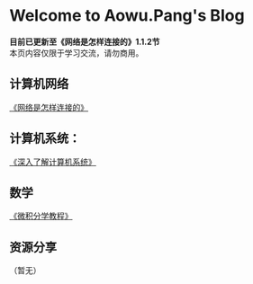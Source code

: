 # Welcome to Aowu.Pang's Blog
**目前已更新至《网络是怎样连接的》1.1.2节**  
本页内容仅限于学习交流，请勿商用。

## 计算机网络
[《网络是怎样连接的》](net.md)

## 计算机系统：
[《深入了解计算机系统》](./computer_system.md)

## 数学
[《微积分学教程》]()

## 资源分享
（暂无）